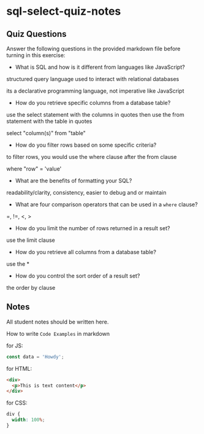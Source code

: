 # sql-select-quiz-notes

## Quiz Questions

Answer the following questions in the provided markdown file before turning in this exercise:

- What is SQL and how is it different from languages like JavaScript?

structured query language used to interact with relational databases

its a declarative programming language, not imperative like JavaScript

- How do you retrieve specific columns from a database table?

use the select statement with the columns in quotes
then use the from statement with the table in quotes

select "column(s)"
from "table"

- How do you filter rows based on some specific criteria?

to filter rows, you would use the where clause after the from clause

where "row" = 'value'

- What are the benefits of formatting your SQL?

readability/clarity, consistency, easier to debug and or maintain

- What are four comparison operators that can be used in a `where` clause?

=, !=, <, >

- How do you limit the number of rows returned in a result set?

use the limit clause

- How do you retrieve all columns from a database table?

use the \*

- How do you control the sort order of a result set?

the order by clause

## Notes

All student notes should be written here.

How to write `Code Examples` in markdown

for JS:

```javascript
const data = 'Howdy';
```

for HTML:

```html
<div>
  <p>This is text content</p>
</div>
```

for CSS:

```css
div {
  width: 100%;
}
```
